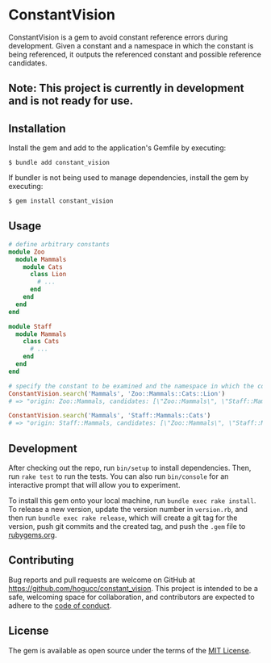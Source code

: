 # ConstantVision

ConstantVision is a gem to avoid constant reference errors during development.
Given a constant and a namespace in which the constant is being referenced, it outputs the referenced constant and possible reference candidates.

## Note: This project is currently in development and is not ready for use.

## Installation

Install the gem and add to the application's Gemfile by executing:

    $ bundle add constant_vision

If bundler is not being used to manage dependencies, install the gem by executing:

    $ gem install constant_vision

## Usage

```ruby
# define arbitrary constants
module Zoo
  module Mammals
    module Cats
      class Lion
        # ...
      end
    end
  end
end

module Staff
  module Mammals
    class Cats
      # ...
    end
  end
end

# specify the constant to be examined and the namespace in which the constant is to be referenced
ConstantVision.search('Mammals', 'Zoo::Mammals::Cats::Lion')
# => "origin: Zoo::Mammals, candidates: [\"Zoo::Mammals\", \"Staff::Mammals\"]"

ConstantVision.search('Mammals', 'Staff::Mammals::Cats')
# => "origin: Staff::Mammals, candidates: [\"Zoo::Mammals\", \"Staff::Mammals\"]"
```

## Development

After checking out the repo, run `bin/setup` to install dependencies. Then, run `rake test` to run the tests. You can also run `bin/console` for an interactive prompt that will allow you to experiment.

To install this gem onto your local machine, run `bundle exec rake install`. To release a new version, update the version number in `version.rb`, and then run `bundle exec rake release`, which will create a git tag for the version, push git commits and the created tag, and push the `.gem` file to [rubygems.org](https://rubygems.org).

## Contributing

Bug reports and pull requests are welcome on GitHub at https://github.com/hogucc/constant_vision. This project is intended to be a safe, welcoming space for collaboration, and contributors are expected to adhere to the [code of conduct](https://github.com/[USERNAME]/constant_vision/blob/master/CODE_OF_CONDUCT.md).

## License

The gem is available as open source under the terms of the [MIT License](https://opensource.org/licenses/MIT).
